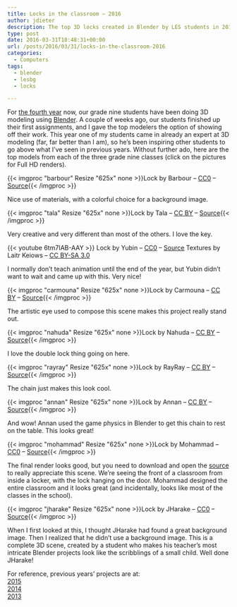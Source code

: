 ```yaml
---
title: Locks in the classroom – 2016
author: jdieter
description: The top 3D locks created in Blender by LES students in 2016
type: post
date: 2016-03-31T18:48:31+00:00
url: /posts/2016/03/31/locks-in-the-classroom-2016
categories:
  - Computers
tags:
  - blender
  - lesbg
  - locks

---
```

For [the fourth year][1] now, our grade nine students have been doing 3D modeling using [Blender][2]. A couple of weeks ago, our students finished up their first assignments, and I gave the top modelers the option of showing off their work. This year one of my students came in already an expert at 3D modeling (far, far better than I am), so he&#8217;s been inspiring other students to go above what I&#8217;ve seen in previous years. Without further ado, here are the top models from each of the three grade nine classes (click on the pictures for Full HD renders).

{{< imgproc "barbour" Resize "625x" none >}}Lock by Barbour &#8211; <a href="http://creativecommons.org/publicdomain/zero/1.0/">CC0</a> &#8211; <a href="http://lesloueizeh.com/jdieter/3D/2015-2016/1/barbour.blend">Source</a>{{< /imgproc >}}

Nice use of materials, with a colorful choice for a background image.

{{< imgproc "tala" Resize "625x" none >}}Lock by Tala &#8211; <a href="http://creativecommons.org/licenses/by/4.0/">CC BY</a> &#8211; <a href="http://lesloueizeh.com/jdieter/3D/2015-2016/1/tala.blend">Source</a>{{< /imgproc >}}

Very creative and very different than most of the others. I love the key.

{{< youtube 6tm7IAB-AAY >}} 
Lock by Yubin &#8211; [CC0][3] &#8211; [Source][7]
Textures by Laitr Keiows &#8211; [CC BY-SA 3.0][8]

I normally don&#8217;t teach animation until the end of the year, but Yubin didn&#8217;t want to wait and came up with this. Very nice!

{{< imgproc "carmouna" Resize "625x" none >}}Lock by Carmouna &#8211; <a href="http://creativecommons.org/licenses/by/4.0/">CC BY</a> &#8211; <a href="http://lesloueizeh.com/jdieter/3D/2015-2016/1/carmouna.blend">Source</a>{{< /imgproc >}}

The artistic eye used to compose this scene makes this project really stand out.

{{< imgproc "nahuda" Resize "625x" none >}}Lock by Nahuda &#8211; <a href="http://creativecommons.org/licenses/by/4.0/">CC BY</a> &#8211; <a href="http://lesloueizeh.com/jdieter/3D/2015-2016/1/nahuda.blend">Source</a>{{< /imgproc >}}

I love the double lock thing going on here.

{{< imgproc "rayray" Resize "625x" none >}}Lock by RayRay &#8211; <a href="http://creativecommons.org/licenses/by/4.0/">CC BY</a> &#8211; <a href="http://lesloueizeh.com/jdieter/3D/2015-2016/1/rayray.blend">Source</a>{{< /imgproc >}}

The chain just makes this look cool.

{{< imgproc "annan" Resize "625x" none >}}Lock by Annan &#8211; <a href="http://creativecommons.org/licenses/by/4.0/">CC BY</a> &#8211; <a href="http://lesloueizeh.com/jdieter/3D/2015-2016/1/annan.blend">Source</a>{{< /imgproc >}}

And wow! Annan used the game physics in Blender to get this chain to rest on the table. This looks great!

{{< imgproc "mohammad" Resize "625x" none >}}Lock by Mohammad &#8211; <a href="http://creativecommons.org/publicdomain/zero/1.0/">CC0</a> &#8211; <a href="http://lesloueizeh.com/jdieter/3D/2015-2016/1/mohammad.blend">Source</a>{{< /imgproc >}}

The final render looks good, but you need to download and open the [source][13] to really appreciate this scene. We&#8217;re seeing the front of a classroom from inside a locker, with the lock hanging on the door. Mohammad designed the entire classroom and it looks great (and incidentally, looks like most of the classes in the school).

{{< imgproc "jharake" Resize "625x" none >}}Lock by JHarake &#8211; <a href="http://creativecommons.org/publicdomain/zero/1.0/">CC0</a> &#8211; <a href="http://lesloueizeh.com/jdieter/3D/2015-2016/1/jharake.blend">Source</a>{{< /imgproc >}}

When I first looked at this, I thought JHarake had found a great background image. Then I realized that he didn&#8217;t use a background image. This is a complete 3D scene, created by a student who makes his teacher&#8217;s most intricate Blender projects look like the scribblings of a small child. Well done JHarake!

<div id="links">
  For reference, previous years&#8217; projects are at:<br /> <a href="/posts/2015/03/31/locks-in-the-classroom-2015/">2015</a><br /> <a href="/posts/2014/03/31/locks-in-the-classroom-2014/">2014</a><br /> <a href="/posts/2013/03/21/locks-in-the-classroom/">2013</a>
</div>

 [1]: #links
 [2]: http://www.blender.org/
 [3]: http://creativecommons.org/publicdomain/zero/1.0/
 [7]: http://lesloueizeh.com/jdieter/3D/2015-2016/1/yubin.blend
 [8]: http://creativecommons.org/licenses/by-sa/3.0/
 [13]: http://lesloueizeh.com/jdieter/3D/2015-2016/1/mohammad.blend 
